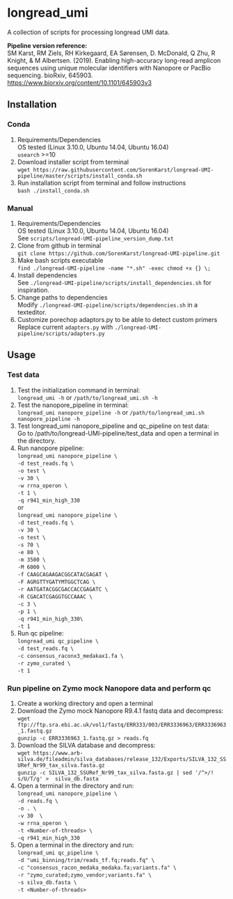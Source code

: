 # longread_umi 
A collection of scripts for processing longread UMI data.

<b> Pipeline version reference: </b> \
SM Karst, RM Ziels, RH Kirkegaard, EA Sørensen, D. McDonald, Q Zhu, R Knight, & M Albertsen. (2019). Enabling high-accuracy long-read amplicon sequences using unique molecular identifiers with Nanopore or PacBio sequencing. bioRxiv, 645903.
https://www.biorxiv.org/content/10.1101/645903v3

## Installation

### Conda

1. Requirements/Dependencies \
   OS tested (Linux 3.10.0, Ubuntu 14.04, Ubuntu 16.04) \
  `usearch` >=10
2. Download installer script from terminal \
   `wget https://raw.githubusercontent.com/SorenKarst/longread-UMI-pipeline/master/scripts/install_conda.sh`
3. Run installation script from terminal and follow instructions \
   `bash ./install_conda.sh` 

### Manual

1. Requirements/Dependencies \
   OS tested (Linux 3.10.0, Ubuntu 14.04, Ubuntu 16.04) \
   See `scripts/longread-UMI-pipeline_version_dump.txt`
2. Clone from github in terminal \
   `git clone https://github.com/SorenKarst/longread-UMI-pipeline.git`
3. Make bash scripts executable \
   `find ./longread-UMI-pipeline -name "*.sh" -exec chmod +x {} \;`
4. Install dependencies \
   See `./longread-UMI-pipeline/scripts/install_dependencies.sh` for inspiration.
5. Change paths to dependencies \
   Modify `./longread-UMI-pipeline/scripts/dependencies.sh` in a texteditor.
6. Customize porechop adaptors.py to be able to detect custom primers \
   Replace current `adapters.py` with `./longread-UMI-pipeline/scripts/adapters.py`

## Usage

### Test data
1. Test the initialization command in terminal:  
  `longread_umi -h` or `/path/to/longread_umi.sh -h`
2. Test the nanopore_pipeline in terminal:  
  `longread_umi nanopore_pipeline -h` or `/path/to/longread_umi.sh nanopore_pipeline -h`
3. Test longread_umi nanopore_pipeline and qc_pipeline on test data:  
   Go to /path/to/longread-UMI-pipeline/test_data and open a terminal in the directory.
4. Run nanopore pipeline:  
   `longread_umi nanopore_pipeline \`  
     `-d test_reads.fq \`  
     `-o test \`  
     `-v 30 \`  
     `-w rrna_operon \`  
     `-t 1 \`  
     `-q r941_min_high_330`  
   or  
   `longread_umi nanopore_pipeline \`  
     `-d test_reads.fq \`  
     `-v 30 \`  
     `-o test \`  
     `-s 70 \`  
     `-e 80 \`  
     `-m 3500 \`  
     `-M 6000 \`  
     `-f CAAGCAGAAGACGGCATACGAGAT \`  
     `-F AGRGTTYGATYMTGGCTCAG \`  
     `-r AATGATACGGCGACCACCGAGATC \`  
     `-R CGACATCGAGGTGCCAAAC \`  
     `-c 3 \`  
     `-p 1 \`  
     `-q r941_min_high_330\`  
     `-t 1`
5. Run qc pipeline:  
   `longread_umi qc_pipeline \`  
     `-d test_reads.fq \`  
     `-c consensus_raconx3_medakax1.fa \`  
     `-r zymo_curated \`  
     `-t 1`  

### Run pipeline on Zymo mock Nanopore data and perform qc
1. Create a working directory and open a terminal
2. Download the Zymo mock Nanopore R9.4.1 fastq data and decompress:  
   `wget ftp://ftp.sra.ebi.ac.uk/vol1/fastq/ERR333/003/ERR3336963/ERR3336963_1.fastq.gz`  
   `gunzip -c ERR3336963_1.fastq.gz > reads.fq`
3. Download the SILVA database and decompress:  
   `wget https://www.arb-silva.de/fileadmin/silva_databases/release_132/Exports/SILVA_132_SSURef_Nr99_tax_silva.fasta.gz`  
   `gunzip -c SILVA_132_SSURef_Nr99_tax_silva.fasta.gz | sed '/^>/! s/U/T/g' >  silva_db.fasta` 
4. Open a terminal in the directory and run:  
   `longread_umi nanopore_pipeline \`  
     `-d reads.fq \`  
     `-o . \`  
     `-v 30  \`  
     `-w rrna_operon \`  
     `-t <Number-of-threads> \`  
     `-q r941_min_high_330`  
5. Open a terminal in the directory and run:  
   `longread_umi qc_pipeline \`  
     `-d "umi_binning/trim/reads_tf.fq;reads.fq" \`  
     `-c "consensus_racon_medaka_medaka.fa;variants.fa" \`  
     `-r "zymo_curated;zymo_vendor;variants.fa" \`  
     `-s silva_db.fasta \`  
     `-t <Number-of-threads>`  
